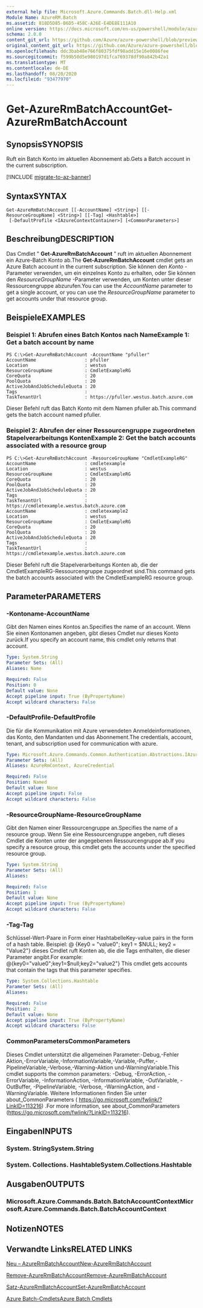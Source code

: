 ```yaml
---
external help file: Microsoft.Azure.Commands.Batch.dll-Help.xml
Module Name: AzureRM.Batch
ms.assetid: 818D5D85-B6D5-458C-A26E-E4DE8E111A10
online version: https://docs.microsoft.com/en-us/powershell/module/azurerm.batch/get-azurermbatchaccount
schema: 2.0.0
content_git_url: https://github.com/Azure/azure-powershell/blob/preview/src/ResourceManager/AzureBatch/Commands.Batch/help/Get-AzureRmBatchAccount.md
original_content_git_url: https://github.com/Azure/azure-powershell/blob/preview/src/ResourceManager/AzureBatch/Commands.Batch/help/Get-AzureRmBatchAccount.md
ms.openlocfilehash: ddc3bab48e766f80375fdf98add15e16e0086fee
ms.sourcegitcommit: f599b50d5e980197d1fca769378df90a842b42a1
ms.translationtype: MT
ms.contentlocale: de-DE
ms.lasthandoff: 08/20/2020
ms.locfileid: "93477970"
---
```

# <span data-ttu-id="03796-101">Get-AzureRmBatchAccount</span><span class="sxs-lookup"><span data-stu-id="03796-101">Get-AzureRmBatchAccount</span></span>

## <span data-ttu-id="03796-102">Synopsis</span><span class="sxs-lookup"><span data-stu-id="03796-102">SYNOPSIS</span></span>
<span data-ttu-id="03796-103">Ruft ein Batch Konto im aktuellen Abonnement ab.</span><span class="sxs-lookup"><span data-stu-id="03796-103">Gets a Batch account in the current subscription.</span></span>

[!INCLUDE [migrate-to-az-banner](../../includes/migrate-to-az-banner.md)]

## <span data-ttu-id="03796-104">Syntax</span><span class="sxs-lookup"><span data-stu-id="03796-104">SYNTAX</span></span>

```
Get-AzureRmBatchAccount [[-AccountName] <String>] [[-ResourceGroupName] <String>] [[-Tag] <Hashtable>]
 [-DefaultProfile <IAzureContextContainer>] [<CommonParameters>]
```

## <span data-ttu-id="03796-105">Beschreibung</span><span class="sxs-lookup"><span data-stu-id="03796-105">DESCRIPTION</span></span>
<span data-ttu-id="03796-106">Das Cmdlet " **Get-AzureRmBatchAccount** " ruft im aktuellen Abonnement ein Azure-Batch Konto ab.</span><span class="sxs-lookup"><span data-stu-id="03796-106">The **Get-AzureRmBatchAccount** cmdlet gets an Azure Batch account in the current subscription.</span></span> <span data-ttu-id="03796-107">Sie können den *Konto* -Parameter verwenden, um ein einzelnes Konto zu erhalten, oder Sie können den *ResourceGroupName* -Parameter verwenden, um Konten unter dieser Ressourcengruppe abzurufen.</span><span class="sxs-lookup"><span data-stu-id="03796-107">You can use the *AccountName* parameter to get a single account, or you can use the *ResourceGroupName* parameter to get accounts under that resource group.</span></span>

## <span data-ttu-id="03796-108">Beispiele</span><span class="sxs-lookup"><span data-stu-id="03796-108">EXAMPLES</span></span>

### <span data-ttu-id="03796-109">Beispiel 1: Abrufen eines Batch Kontos nach Name</span><span class="sxs-lookup"><span data-stu-id="03796-109">Example 1: Get a batch account by name</span></span>
```
PS C:\>Get-AzureRmBatchAccount -AccountName "pfuller"
AccountName                  : pfuller
Location                     : westus
ResourceGroupName            : CmdletExampleRG
CoreQuota                    : 20
PoolQuota                    : 20
ActiveJobAndJobScheduleQuota : 20
Tags                         :
TaskTenantUrl                : https://pfuller.westus.batch.azure.com
```

<span data-ttu-id="03796-110">Dieser Befehl ruft das Batch Konto mit dem Namen pfuller ab.</span><span class="sxs-lookup"><span data-stu-id="03796-110">This command gets the batch account named pfuller.</span></span>

### <span data-ttu-id="03796-111">Beispiel 2: Abrufen der einer Ressourcengruppe zugeordneten Stapelverarbeitungs Konten</span><span class="sxs-lookup"><span data-stu-id="03796-111">Example 2: Get the batch accounts associated with a resource group</span></span>
```
PS C:\>Get-AzureRmBatchAccount -ResourceGroupName "CmdletExampleRG"
AccountName                  : cmdletexample
Location                     : westus
ResourceGroupName            : CmdletExampleRG
CoreQuota                    : 20
PoolQuota                    : 20
ActiveJobAndJobScheduleQuota : 20
Tags                         :
TaskTenantUrl                : https://cmdletexample.westus.batch.azure.com
AccountName                  : cmdletexample2
Location                     : westus
ResourceGroupName            : CmdletExampleRG
CoreQuota                    : 20
PoolQuota                    : 20
ActiveJobAndJobScheduleQuota : 20
Tags                         :
TaskTenantUrl                : https://cmdletexample.westus.batch.azure.com
```

<span data-ttu-id="03796-112">Dieser Befehl ruft die Stapelverarbeitungs Konten ab, die der CmdletExampleRG-Ressourcengruppe zugeordnet sind.</span><span class="sxs-lookup"><span data-stu-id="03796-112">This command gets the batch accounts associated with the CmdletExampleRG resource group.</span></span>

## <span data-ttu-id="03796-113">Parameter</span><span class="sxs-lookup"><span data-stu-id="03796-113">PARAMETERS</span></span>

### <span data-ttu-id="03796-114">-Kontoname</span><span class="sxs-lookup"><span data-stu-id="03796-114">-AccountName</span></span>
<span data-ttu-id="03796-115">Gibt den Namen eines Kontos an.</span><span class="sxs-lookup"><span data-stu-id="03796-115">Specifies the name of an account.</span></span>
<span data-ttu-id="03796-116">Wenn Sie einen Kontonamen angeben, gibt dieses Cmdlet nur dieses Konto zurück.</span><span class="sxs-lookup"><span data-stu-id="03796-116">If you specify an account name, this cmdlet only returns that account.</span></span>

```yaml
Type: System.String
Parameter Sets: (All)
Aliases: Name

Required: False
Position: 0
Default value: None
Accept pipeline input: True (ByPropertyName)
Accept wildcard characters: False
```

### <span data-ttu-id="03796-117">-DefaultProfile</span><span class="sxs-lookup"><span data-stu-id="03796-117">-DefaultProfile</span></span>
<span data-ttu-id="03796-118">Die für die Kommunikation mit Azure verwendeten Anmeldeinformationen, das Konto, den Mandanten und das Abonnement.</span><span class="sxs-lookup"><span data-stu-id="03796-118">The credentials, account, tenant, and subscription used for communication with azure.</span></span>

```yaml
Type: Microsoft.Azure.Commands.Common.Authentication.Abstractions.IAzureContextContainer
Parameter Sets: (All)
Aliases: AzureRmContext, AzureCredential

Required: False
Position: Named
Default value: None
Accept pipeline input: False
Accept wildcard characters: False
```

### <span data-ttu-id="03796-119">-ResourceGroupName</span><span class="sxs-lookup"><span data-stu-id="03796-119">-ResourceGroupName</span></span>
<span data-ttu-id="03796-120">Gibt den Namen einer Ressourcengruppe an.</span><span class="sxs-lookup"><span data-stu-id="03796-120">Specifies the name of a resource group.</span></span>
<span data-ttu-id="03796-121">Wenn Sie eine Ressourcengruppe angeben, ruft dieses Cmdlet die Konten unter der angegebenen Ressourcengruppe ab.</span><span class="sxs-lookup"><span data-stu-id="03796-121">If you specify a resource group, this cmdlet gets the accounts under the specified resource group.</span></span>

```yaml
Type: System.String
Parameter Sets: (All)
Aliases:

Required: False
Position: 1
Default value: None
Accept pipeline input: True (ByPropertyName)
Accept wildcard characters: False
```

### <span data-ttu-id="03796-122">-Tag</span><span class="sxs-lookup"><span data-stu-id="03796-122">-Tag</span></span>
<span data-ttu-id="03796-123">Schlüssel-Wert-Paare in Form einer Hashtabelle</span><span class="sxs-lookup"><span data-stu-id="03796-123">Key-value pairs in the form of a hash table.</span></span> <span data-ttu-id="03796-124">Beispiel: @ {Key0 = "value0"; key1 = $NULL; key2 = "Value2"} dieses Cmdlet ruft Konten ab, die die Tags enthalten, die dieser Parameter angibt.</span><span class="sxs-lookup"><span data-stu-id="03796-124">For example: @{key0="value0";key1=$null;key2="value2"} This cmdlet gets accounts that contain the tags that this parameter specifies.</span></span>

```yaml
Type: System.Collections.Hashtable
Parameter Sets: (All)
Aliases:

Required: False
Position: 2
Default value: None
Accept pipeline input: True (ByPropertyName)
Accept wildcard characters: False
```

### <span data-ttu-id="03796-125">CommonParameters</span><span class="sxs-lookup"><span data-stu-id="03796-125">CommonParameters</span></span>
<span data-ttu-id="03796-126">Dieses Cmdlet unterstützt die allgemeinen Parameter:-Debug,-Fehler Aktion,-ErrorVariable,-InformationVariable,-Variable,-Puffer,-PipelineVariable,-Verbose,-Warning-Aktion und-WarningVariable.</span><span class="sxs-lookup"><span data-stu-id="03796-126">This cmdlet supports the common parameters: -Debug, -ErrorAction, -ErrorVariable, -InformationAction, -InformationVariable, -OutVariable, -OutBuffer, -PipelineVariable, -Verbose, -WarningAction, and -WarningVariable.</span></span> <span data-ttu-id="03796-127">Weitere Informationen finden Sie unter about_CommonParameters ( https://go.microsoft.com/fwlink/?LinkID=113216) .</span><span class="sxs-lookup"><span data-stu-id="03796-127">For more information, see about_CommonParameters (https://go.microsoft.com/fwlink/?LinkID=113216).</span></span>

## <span data-ttu-id="03796-128">Eingaben</span><span class="sxs-lookup"><span data-stu-id="03796-128">INPUTS</span></span>

### <span data-ttu-id="03796-129">System. String</span><span class="sxs-lookup"><span data-stu-id="03796-129">System.String</span></span>

### <span data-ttu-id="03796-130">System. Collections. Hashtable</span><span class="sxs-lookup"><span data-stu-id="03796-130">System.Collections.Hashtable</span></span>

## <span data-ttu-id="03796-131">Ausgaben</span><span class="sxs-lookup"><span data-stu-id="03796-131">OUTPUTS</span></span>

### <span data-ttu-id="03796-132">Microsoft.Azure.Commands.Batch.BatchAccountContext</span><span class="sxs-lookup"><span data-stu-id="03796-132">Microsoft.Azure.Commands.Batch.BatchAccountContext</span></span>

## <span data-ttu-id="03796-133">Notizen</span><span class="sxs-lookup"><span data-stu-id="03796-133">NOTES</span></span>

## <span data-ttu-id="03796-134">Verwandte Links</span><span class="sxs-lookup"><span data-stu-id="03796-134">RELATED LINKS</span></span>

[<span data-ttu-id="03796-135">Neu – AzureRmBatchAccount</span><span class="sxs-lookup"><span data-stu-id="03796-135">New-AzureRmBatchAccount</span></span>](./New-AzureRmBatchAccount.md)

[<span data-ttu-id="03796-136">Remove-AzureRmBatchAccount</span><span class="sxs-lookup"><span data-stu-id="03796-136">Remove-AzureRmBatchAccount</span></span>](./Remove-AzureRmBatchAccount.md)

[<span data-ttu-id="03796-137">Satz-AzureRmBatchAccount</span><span class="sxs-lookup"><span data-stu-id="03796-137">Set-AzureRmBatchAccount</span></span>](./Set-AzureRmBatchAccount.md)

[<span data-ttu-id="03796-138">Azure Batch-Cmdlets</span><span class="sxs-lookup"><span data-stu-id="03796-138">Azure Batch Cmdlets</span></span>](./AzureRM.Batch.md)
